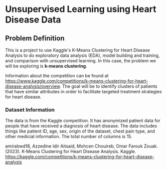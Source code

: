 # Unsupervised Learning using Heart Disease Data

##  Problem Definition
This is a project to use Kaggle's K-Means Clustering for Heart Disease Analysis to do exploratory data analysis (EDA), model building and training, and comparison with unsupervised learning. 
In this case, the problem we will be exploring is **k-means clustering**. 

Information about the competition can be found at https://www.kaggle.com/competitions/k-means-clustering-for-heart-disease-analysis/overview.
The goal will be to identify clusters of patients that have similar attributes in order to facilitate targeted treatment strategies for heart disease.

### Dataset Information
The data is from the Kaggle competition. It has anonymized patient data for people that have received a diagnosis of heart disease. The data includes things like patient ID, age, sex, origin of the dataset, chest pain type, and other medicial information. The total number of columns is 15.

amirabwd18, Azzedine Idir Aitsaid, Mohcen Chouireb, Omar Farouk Zouak. (2023). K-Means Clustering for Heart Disease Analysis. Kaggle. https://kaggle.com/competitions/k-means-clustering-for-heart-disease-analysis
